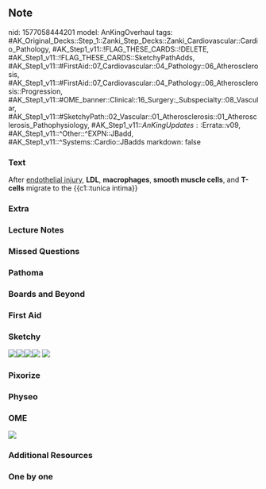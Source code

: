 ## Note
nid: 1577058444201
model: AnKingOverhaul
tags: #AK_Original_Decks::Step_1::Zanki_Step_Decks::Zanki_Cardiovascular::Cardio_Pathology, #AK_Step1_v11::!FLAG_THESE_CARDS::!DELETE, #AK_Step1_v11::!FLAG_THESE_CARDS::SketchyPathAdds, #AK_Step1_v11::#FirstAid::07_Cardiovascular::04_Pathology::06_Atherosclerosis, #AK_Step1_v11::#FirstAid::07_Cardiovascular::04_Pathology::06_Atherosclerosis::Progression, #AK_Step1_v11::#OME_banner::Clinical::16_Surgery:_Subspecialty::08_Vascular, #AK_Step1_v11::#SketchyPath::02_Vascular::01_Atherosclerosis::01_Atherosclerosis_Pathophysiology, #AK_Step1_v11::$AnKingUpdates::$Errata::v09, #AK_Step1_v11::^Other::^EXPN::JBadd, #AK_Step1_v11::^Systems::Cardio::JBadds
markdown: false

### Text
After <u>endothelial injury</u>, <b>LDL</b>, <b>macrophages</b>,
<b>smooth muscle cells</b>, and <b>T-cells</b> migrate to the
{{c1::tunica intima}}

### Extra


### Lecture Notes


### Missed Questions


### Pathoma


### Boards and Beyond


### First Aid


### Sketchy
<img src=
"Screen%20Shot%202019-12-22%20at%207.06.06%20PM.JPG"><img src=
"Screen%20Shot%202019-12-22%20at%207.06.30%20PM.JPG"><img src=
"Screen%20Shot%202019-12-22%20at%207.06.43%20PM.JPG"><img src=
"Screen%20Shot%202019-12-22%20at%207.06.57%20PM.JPG"> <img src=
"Zoverall%20picture%20(7)_1566160514431.jpg">

### Pixorize


### Physeo


### OME
<div class="ome-widget">
  <a href=
  "https://onlinemeded.org/spa/surgery-subspecialty/vascular/acquire?ref=anki">
  <img src="_OME_AnkiFlashcards_Lesson_1.png"></a>
</div>

### Additional Resources


### One by one

